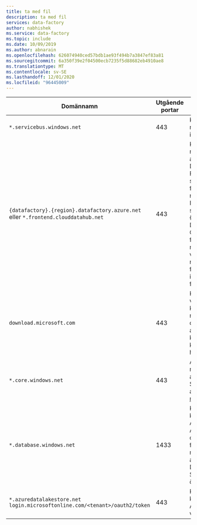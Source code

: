 ```yaml
---
title: ta med fil
description: ta med fil
services: data-factory
author: nabhishek
ms.service: data-factory
ms.topic: include
ms.date: 10/09/2019
ms.author: abnarain
ms.openlocfilehash: 626074940ced57bdb1ae93f494b7a3847ef83a81
ms.sourcegitcommit: 6a350f39e2f04500ecb7235f5d88682eb4910ae8
ms.translationtype: MT
ms.contentlocale: sv-SE
ms.lasthandoff: 12/01/2020
ms.locfileid: "96445009"
---
```

| Domännamn                  | Utgående portar | Description                              |
| ----------------------------- | -------------- | ---------------------------------------- |
| `*.servicebus.windows.net`    | 443            | Krävs av integration runtime med egen värd för interaktiv redigering. |
| `{datafactory}.{region}.datafactory.azure.net`<br> eller `*.frontend.clouddatahub.net` | 443            | Krävs av integration runtime med egen värd för att ansluta till tjänsten Data Factory. <br>För nya Data Factory som skapats ska du hitta det fullständiga domän namnet från din egen värd Integration Runtime nyckel som är i formatet {DataFactory}. {region}. DataFactory. Azure. net. Om du inte ser det fullständiga domän namnet i den egna värdbaserade integrerings nyckeln använder du *. frontend.clouddatahub.net i stället för gammal data fabrik. |
| `download.microsoft.com`    | 443            | Krävs av den egna värdbaserade integrerings körningen för att ladda ned uppdateringarna. Om du har inaktiverat automatisk uppdatering kan du hoppa över konfigurationen av den här domänen. |
| `*.core.windows.net`          | 443            | Används av integration runtime med egen värd för att ansluta till Azure Storage-kontot när du använder funktionen för [mellanlagrad kopiering](../articles/data-factory/copy-activity-performance.md#staged-copy) . |
| `*.database.windows.net`      | 1433           | Krävs endast när du kopierar från eller till Azure SQL Database eller Azure Synapse Analytics och valfritt annat. Använd funktionen för mellanlagrad kopiering för att kopiera data till SQL Database eller Azure Synapse Analytics utan att öppna port 1433. |
| `*.azuredatalakestore.net`<br>`login.microsoftonline.com/<tenant>/oauth2/token`    | 443            | Krävs endast när du kopierar från eller till Azure Data Lake Store och valfritt annat. |
